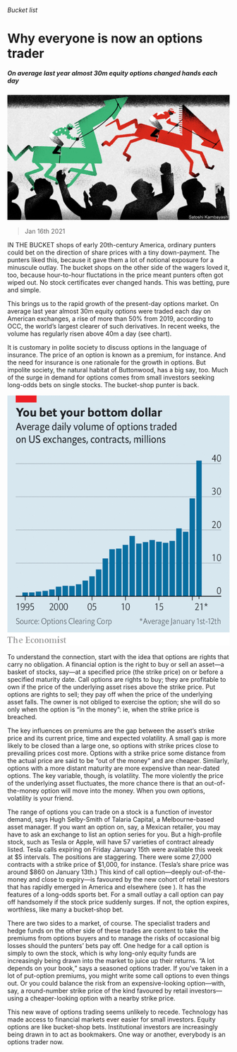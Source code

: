 ###### Bucket list

# Why everyone is now an options trader 

##### On average last year almost 30m equity options changed hands each day 

![image](images/20210116_fnd003.jpg) 

> Jan 16th 2021 


IN THE BUCKET shops of early 20th-century America, ordinary punters could bet on the direction of share prices with a tiny down-payment. The punters liked this, because it gave them a lot of notional exposure for a minuscule outlay. The bucket shops on the other side of the wagers loved it, too, because hour-to-hour fluctations in the price meant punters often got wiped out. No stock certificates ever changed hands. This was betting, pure and simple.


This brings us to the rapid growth of the present-day options market. On average last year almost 30m equity options were traded each day on American exchanges, a rise of more than 50% from 2019, according to OCC, the world’s largest clearer of such derivatives. In recent weeks, the volume has regularly risen above 40m a day (see chart).



It is customary in polite society to discuss options in the language of insurance. The price of an option is known as a premium, for instance. And the need for insurance is one rationale for the growth in options. But impolite society, the natural habitat of Buttonwood, has a big say, too. Much of the surge in demand for options comes from small investors seeking long-odds bets on single stocks. The bucket-shop punter is back.

![image](images/20210116_fnc434.png) 



To understand the connection, start with the idea that options are rights that carry no obligation. A financial option is the right to buy or sell an asset—a basket of stocks, say—at a specified price (the strike price) on or before a specified maturity date. Call options are rights to buy; they are profitable to own if the price of the underlying asset rises above the strike price. Put options are rights to sell; they pay off when the price of the underlying asset falls. The owner is not obliged to exercise the option; she will do so only when the option is “in the money”: ie, when the strike price is breached.


The key influences on premiums are the gap between the asset’s strike price and its current price, time and expected volatility. A small gap is more likely to be closed than a large one, so options with strike prices close to prevailing prices cost more. Options with a strike price some distance from the actual price are said to be “out of the money” and are cheaper. Similarly, options with a more distant maturity are more expensive than near-dated options. The key variable, though, is volatility. The more violently the price of the underlying asset fluctuates, the more chance there is that an out-of-the-money option will move into the money. When you own options, volatility is your friend.


The range of options you can trade on a stock is a function of investor demand, says Hugh Selby-Smith of Talaria Capital, a Melbourne-based asset manager. If you want an option on, say, a Mexican retailer, you may have to ask an exchange to list an option series for you. But a high-profile stock, such as Tesla or Apple, will have 57 varieties of contract already listed. Tesla calls expiring on Friday January 15th were available this week at $5 intervals. The positions are staggering. There were some 27,000 contracts with a strike price of $1,000, for instance. (Tesla’s share price was around $860 on January 13th.) This kind of call option—deeply out-of-the-money and close to expiry—is favoured by the new cohort of retail investors that has rapidly emerged in America and elsewhere (see ). It has the features of a long-odds sports bet. For a small outlay a call option can pay off handsomely if the stock price suddenly surges. If not, the option expires, worthless, like many a bucket-shop bet.


There are two sides to a market, of course. The specialist traders and hedge funds on the other side of these trades are content to take the premiums from options buyers and to manage the risks of occasional big losses should the punters’ bets pay off. One hedge for a call option is simply to own the stock, which is why long-only equity funds are increasingly being drawn into the market to juice up their returns. “A lot depends on your book,” says a seasoned options trader. If you’ve taken in a lot of put-option premiums, you might write some call options to even things out. Or you could balance the risk from an expensive-looking option—with, say, a round-number strike price of the kind favoured by retail investors—using a cheaper-looking option with a nearby strike price.


This new wave of options trading seems unlikely to recede. Technology has made access to financial markets ever easier for small investors. Equity options are like bucket-shop bets. Institutional investors are increasingly being drawn in to act as bookmakers. One way or another, everybody is an options trader now.

